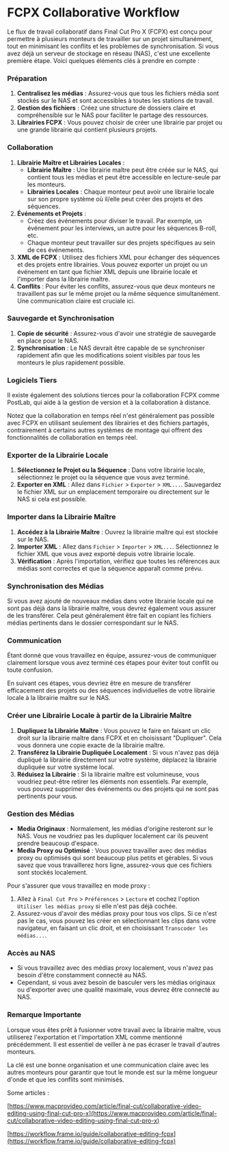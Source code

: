 # FCPX Collaborative Workflow

Le flux de travail collaboratif dans Final Cut Pro X (FCPX) est conçu pour permettre à plusieurs monteurs de travailler sur un projet simultanément, tout en minimisant les conflits et les problèmes de synchronisation. Si vous avez déjà un serveur de stockage en réseau (NAS), c'est une excellente première étape. Voici quelques éléments clés à prendre en compte :

### Préparation

1. **Centralisez les médias** : Assurez-vous que tous les fichiers média sont stockés sur le NAS et sont accessibles à toutes les stations de travail.
2. **Gestion des fichiers** : Créez une structure de dossiers claire et compréhensible sur le NAS pour faciliter le partage des ressources.
3. **Librairies FCPX** : Vous pouvez choisir de créer une librairie par projet ou une grande librairie qui contient plusieurs projets.

### Collaboration

1. **Librairie Maître et Librairies Locales** :
    - **Librairie Maître** : Une librairie maître peut être créée sur le NAS, qui contient tous les médias et peut être accessible en lecture-seule par les monteurs.
    - **Librairies Locales** : Chaque monteur peut avoir une librairie locale sur son propre système où il/elle peut créer des projets et des séquences.
2. **Événements et Projets** :
    - Créez des événements pour diviser le travail. Par exemple, un événement pour les interviews, un autre pour les séquences B-roll, etc.
    - Chaque monteur peut travailler sur des projets spécifiques au sein de ces événements.
3. **XML de FCPX** : Utilisez des fichiers XML pour échanger des séquences et des projets entre librairies. Vous pouvez exporter un projet ou un événement en tant que fichier XML depuis une librairie locale et l'importer dans la librairie maître.
4. **Conflits** : Pour éviter les conflits, assurez-vous que deux monteurs ne travaillent pas sur le même projet ou la même séquence simultanément. Une communication claire est cruciale ici.

### Sauvegarde et Synchronisation

1. **Copie de sécurité** : Assurez-vous d'avoir une stratégie de sauvegarde en place pour le NAS.
2. **Synchronisation** : Le NAS devrait être capable de se synchroniser rapidement afin que les modifications soient visibles par tous les monteurs le plus rapidement possible.

### Logiciels Tiers

Il existe également des solutions tierces pour la collaboration FCPX comme PostLab, qui aide à la gestion de version et à la collaboration à distance.

Notez que la collaboration en temps réel n'est généralement pas possible avec FCPX en utilisant seulement des librairies et des fichiers partagés, contrairement à certains autres systèmes de montage qui offrent des fonctionnalités de collaboration en temps réel.

### Exporter de la Librairie Locale

1. **Sélectionnez le Projet ou la Séquence** : Dans votre librairie locale, sélectionnez le projet ou la séquence que vous avez terminé.
2. **Exporter en XML** : Allez dans `Fichier` > `Exporter` > `XML...`. Sauvegardez le fichier XML sur un emplacement temporaire ou directement sur le NAS si cela est possible.

### Importer dans la Librairie Maître

1. **Accédez à la Librairie Maître** : Ouvrez la librairie maître qui est stockée sur le NAS.
2. **Importer XML** : Allez dans `Fichier` > `Importer` > `XML...`. Sélectionnez le fichier XML que vous avez exporté depuis votre librairie locale.
3. **Vérification** : Après l'importation, vérifiez que toutes les références aux médias sont correctes et que la séquence apparaît comme prévu.

### Synchronisation des Médias

Si vous avez ajouté de nouveaux médias dans votre librairie locale qui ne sont pas déjà dans la librairie maître, vous devrez également vous assurer de les transférer. Cela peut généralement être fait en copiant les fichiers médias pertinents dans le dossier correspondant sur le NAS.

### Communication

Étant donné que vous travaillez en équipe, assurez-vous de communiquer clairement lorsque vous avez terminé ces étapes pour éviter tout conflit ou toute confusion.

En suivant ces étapes, vous devriez être en mesure de transférer efficacement des projets ou des séquences individuelles de votre librairie locale à la librairie maître sur le NAS.

### Créer une Librairie Locale à partir de la Librairie Maître

1. **Dupliquez la Librairie Maître** : Vous pouvez le faire en faisant un clic droit sur la librairie maître dans FCPX et en choisissant "Dupliquer". Cela vous donnera une copie exacte de la librairie maître.
2. **Transférez la Librairie Dupliquée Localement** : Si vous n'avez pas déjà dupliqué la librairie directement sur votre système, déplacez la librairie dupliquée sur votre système local.
3. **Réduisez la Librairie** : Si la librairie maître est volumineuse, vous voudriez peut-être retirer les éléments non essentiels. Par exemple, vous pouvez supprimer des événements ou des projets qui ne sont pas pertinents pour vous.

### Gestion des Médias

- **Media Originaux** : Normalement, les médias d'origine resteront sur le NAS. Vous ne voudriez pas les dupliquer localement car ils peuvent prendre beaucoup d'espace.
- **Media Proxy ou Optimisé** : Vous pouvez travailler avec des médias proxy ou optimisés qui sont beaucoup plus petits et gérables. Si vous savez que vous travaillerez hors ligne, assurez-vous que ces fichiers sont stockés localement.

Pour s'assurer que vous travaillez en mode proxy :

1. Allez à `Final Cut Pro` > `Préférences` > `Lecture` et cochez l'option `Utiliser les médias proxy` si elle n'est pas déjà cochée.
2. Assurez-vous d'avoir des médias proxy pour tous vos clips. Si ce n'est pas le cas, vous pouvez les créer en sélectionnant les clips dans votre navigateur, en faisant un clic droit, et en choisissant `Transcoder les médias...`.

### Accès au NAS

- Si vous travaillez avec des médias proxy localement, vous n'avez pas besoin d'être constamment connecté au NAS.
- Cependant, si vous avez besoin de basculer vers les médias originaux ou d'exporter avec une qualité maximale, vous devrez être connecté au NAS.

### Remarque Importante

Lorsque vous êtes prêt à fusionner votre travail avec la librairie maître, vous utiliserez l'exportation et l'importation XML comme mentionné précédemment. Il est essentiel de veiller à ne pas écraser le travail d'autres monteurs.

La clé est une bonne organisation et une communication claire avec les autres monteurs pour garantir que tout le monde est sur la même longueur d'onde et que les conflits sont minimisés.

Some articles : 

[https://www.macprovideo.com/article/final-cut/collaborative-video-editing-using-final-cut-pro-x](https://www.macprovideo.com/article/final-cut/collaborative-video-editing-using-final-cut-pro-x)

[https://workflow.frame.io/guide/collaborative-editing-fcpx](https://workflow.frame.io/guide/collaborative-editing-fcpx)